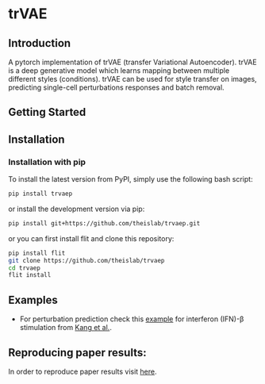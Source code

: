 # trVAE
## Introduction
A pytorch  implementation of trVAE (transfer Variational Autoencoder). trVAE is a deep generative model which learns mapping between multiple different styles (conditions). trVAE can be used for style transfer on images, predicting single-cell perturbations responses and batch removal.
## Getting Started

## Installation

### Installation with pip
To install the latest version from PyPI, simply use the following bash script:
```bash
pip install trvaep
```
or install the development version via pip: 
```bash
pip install git+https://github.com/theislab/trvaep.git
```

or you can first install flit and clone this repository:
```bash
pip install flit
git clone https://github.com/theislab/trvaep
cd trvaep
flit install
```

## Examples
* For perturbation prediction check this [example](https://nbviewer.jupyter.org/github/theislab/trvaep/blob/master/example/sample_notebook.ipynb)
 for interferon (IFN)-β stimulation from [Kang et al.](https://www.nature.com/articles/nbt.4042).

## Reproducing paper results:
In order to reproduce paper results visit [here](https://github.com/Naghipourfar/trVAE_reproducibility).
